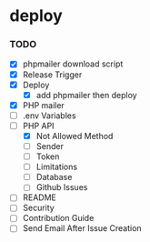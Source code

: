 # deploy

### TODO
- [x] phpmailer download script
- [x] Release Trigger
- [x] Deploy
   - [x] add phpmailer then deploy
- [x] PHP mailer
- [ ] .env Variables
- [ ] PHP API
   - [x] Not Allowed Method
   - [ ] Sender
   - [ ] Token
   - [ ] Limitations
   - [ ] Database
   - [ ] Github Issues
- [ ] README
- [ ] Security
- [ ] Contribution Guide
- [ ] Send Email After Issue Creation
